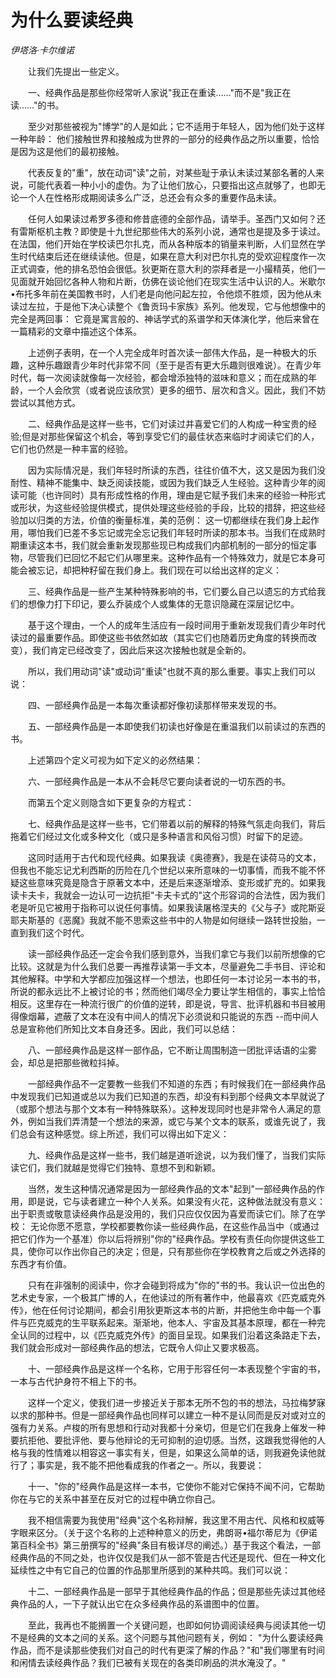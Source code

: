 # 为什么要读经典

*伊塔洛·卡尔维诺*

　　让我们先提出一些定义。

　　一、经典作品是那些你经常听人家说"我正在重读……"而不是"我正在读……"的书。

　　至少对那些被视为"博学"的人是如此；它不适用于年轻人，因为他们处于这样一种年龄： 他们接触世界和接触成为世界的一部分的经典作品之所以重要，恰恰是因为这是他们的最初接触。

　　代表反复的"重"，放在动词"读"之前，对某些耻于承认未读过某部名著的人来说，可能代表着一种小小的虚伪。为了让他们放心，只要指出这点就够了，也即无论一个人在性格形成期阅读多么广泛，总还会有众多的重要作品未读。

　　任何人如果读过希罗多德和修昔底德的全部作品，请举手。圣西门又如何？还有雷斯枢机主教？即使是十九世纪那些伟大的系列小说，通常也是提及多于读过。在法国，他们开始在学校读巴尔扎克，而从各种版本的销量来判断，人们显然在学生时代结束后还在继续读他。但是，如果在意大利对巴尔扎克的受欢迎程度作一次正式调查，他的排名恐怕会很低。狄更斯在意大利的崇拜者是一小撮精英，他们一见面就开始回忆各种人物和片断，仿佛在谈论他们在现实生活中认识的人。米歇尔•布托多年前在美国教书时，人们老是向他问起左拉，令他烦不胜烦，因为他从未读过左拉，于是他下决心读整个《鲁贡玛卡家族》系列。他发现，它与他想像中的完全是两回事： 它竟是寓言般的、神话学式的系谱学和天体演化学，他后来曾在一篇精彩的文章中描述这个体系。

　　上述例子表明，在一个人完全成年时首次读一部伟大作品，是一种极大的乐趣，这种乐趣跟青少年时代非常不同（至于是否有更大乐趣则很难说）。在青少年时代，每一次阅读就像每一次经验，都会增添独特的滋味和意义；而在成熟的年龄，一个人会欣赏（或者说应该欣赏）更多的细节、层次和含义。因此，我们不妨尝试以其他方式。

　　二、经典作品是这样一些书，它们对读过并喜爱它们的人构成一种宝贵的经验;但是对那些保留这个机会，等到享受它们的最佳状态来临时才阅读它们的人，它们也仍然是一种丰富的经验。

　　因为实际情况是，我们年轻时所读的东西，往往价值不大，这又是因为我们没耐性、精神不能集中、缺乏阅读技能，或因为我们缺乏人生经验。这种青少年的阅读可能（也许同时）具有形成性格的作用，理由是它赋予我们未来的经验一种形式或形状，为这些经验提供模式，提供处理这些经验的手段，比较的措辞，把这些经验加以归类的方法，价值的衡量标准，美的范例： 这一切都继续在我们身上起作用，哪怕我们已差不多忘记或完全忘记我们年轻时所读的那本书。当我们在成熟时期重读这本书，我们就会重新发现那些现已构成我们内部机制的一部分的恒定事物，尽管我们已回忆不起它们从哪里来。这种作品有一个特殊效力，就是它本身可能会被忘记，却把种籽留在我们身上。我们现在可以给出这样的定义：

　　三、经典作品是一些产生某种特殊影响的书，它们要么自己以遗忘的方式给我们的想像力打下印记，要么乔装成个人或集体的无意识隐藏在深层记忆中。

　　基于这个理由，一个人的成年生活应有一段时间用于重新发现我们青少年时代读过的最重要作品。即使这些书依然如故（其实它们也随着历史角度的转换而改变），我们肯定已经改变了，因此后来这次接触也就是全新的。

　　所以，我们用动词"读"或动词"重读"也就不真的那么重要。事实上我们可以说：

　　四、一部经典作品是一本每次重读都好像初读那样带来发现的书。

　　五、一部经典作品是一本即使我们初读也好像是在重温我们以前读过的东西的书。

　　上述第四个定义可视为如下定义的必然结果：

　　六、一部经典作品是一本从不会耗尽它要向读者说的一切东西的书。

　　而第五个定义则隐含如下更复杂的方程式：

　　七、经典作品是这样一些书，它们带着以前的解释的特殊气氛走向我们，背后拖着它们经过文化或多种文化（或只是多种语言和风俗习惯）时留下的足迹。

　　这同时适用于古代和现代经典。如果我读《奥德赛》，我是在读荷马的文本，但我也不能忘记尤利西斯的历险在几个世纪以来所意味的一切事情，而我不能不怀疑这些意味究竟是隐含于原著文本中，还是后来逐渐增添、变形或扩充的。如果我读卡夫卡，我就会一边认可一边抗拒"卡夫卡式的"这个形容词的合法性，因为我们老是听见它被用于指称可以说任何事情。如果我读屠格涅夫的《父与子》或陀斯妥耶夫斯基的《恶魔》我就不能不思索这些书中的人物是如何继续一路转世投胎，一直到我们这个时代。

　　读一部经典作品还一定会令我们感到意外，当我们拿它与我们以前所想像的它比较。这就是为什么我们总要一再推荐读第一手文本，尽量避免二手书目、评论和其他解释。中学和大学都应加强这样一个想法，也即任何一本讨论另一本书的书，所说的都永远比不上被讨论的书；然而他们竭尽全力要让学生相信的，事实上恰恰相反。这里存在一种流行很广的价值的逆转，即是说，导言、批评机器和书目被用得像烟幕，遮蔽了文本在没有中间人的情况下必须说和只能说的东西 --而中间人总是宣称他们所知比文本自身还多。因此，我们可以总结：

　　八、一部经典作品是这样一部作品，它不断让周围制造一团批评话语的尘雾会，却总是把那些微粒抖掉。

　　一部经典作品不一定要教一些我们不知道的东西；有时候我们在一部经典作品中发现我们已知道或总以为我们已知道的东西，却没有料到那个经典文本早就说了（或那个想法与那个文本有一种特殊联系）。这种发现同时也是非常令人满足的意外，例如当我们弄清楚一个想法的来源，或它与某个文本的联系，或谁先说了，我们总会有这种感觉。综上所述，我们可以得出如下定义：

　　九、经典作品是这样一些书，我们越是道听途说，以为我们懂了，当我们实际读它们，我们就越是觉得它们独特、意想不到和新颖。

　　当然，发生这种情况通常是因为一部经典作品的文本"起到"一部经典作品的作用，即是说，它与读者建立一种个人关系。如果没有火花，这种做法就没有意义： 出于职责或敬意读经典作品是没用的，我们只应仅仅因为喜爱而读它们。除了在学校： 无论你愿不愿意，学校都要教你读一些经典作品，在这些作品当中（或通过把它们作为一个基准）你以后将辨别"你的"经典作品。学校有责任向你提供这些工具，使你可以作出你自己的决定；但是，只有那些你在学校教育之后或之外选择的东西才有价值。

　　只有在非强制的阅读中，你才会碰到将成为"你的"书的书。我认识一位出色的艺术史专家，一个极其广博的人，在他读过的所有著作中，他最喜欢《匹克威克外传》，他在任何讨论期间，都会引用狄更斯这本书的片断，并把他生命中每一个事件与匹克威克的生平联系起来。渐渐地，他本人、宇宙及其基本原理，都在一种完全认同的过程中，以《匹克威克外传》的面目呈现。如果我们沿着这条路走下去，我们就会形成对一部经典作品的想法，它既令人仰止又要求极高。

　　十、一部经典作品是这样一个名称，它用于形容任何一本表现整个宇宙的书，一本与古代护身符不相上下的书。

　　这样一个定义，使我们进一步接近关于那本无所不包的书的想法，马拉梅梦寐以求的那种书。但是一部经典作品也同样可以建立一种不是认同而是反对或对立的强有力关系。卢梭的所有思想和行动对我都十分亲切，但是它们在我身上催发一种要抗拒他、要批评他、要与他辩论的无可抑制的迫切感。当然，这跟我觉得他的人格与我的性情难以相容这一事实有关，但是，如果这么简单的话，则我避免读他就行了；事实是，我不能不把他看成我的作者之一。所以，我要说：

　　十一、"你的"经典作品是这样一本书，它使你不能对它保持不闻不问，它帮助你在与它的关系中甚至在反对它的过程中确立你自己。

　　我不相信需要为我使用"经典"这个名称辩解，我这里不用古代、风格和权威等字眼来区分。（关于这个名称的上述种种意义的历史，弗朗哥•福尔蒂尼为《伊诺第百科全书》第三册撰写的"经典"条目有极详尽的阐述。）基于我这个看法，一部经典作品的不同之处，也许仅仅是我们从一部不管是古代还是现代、但在一种文化延续性之中有它自己的位置的作品那里所感到的某种共鸣。我们可以说：

　　十二、一部经典作品是一部早于其他经典作品的作品；但是那些先读过其他经典作品的人，一下子就认出它在众多经典作品的系谱图中的位置。

　　至此，我再也不能搁置一个关键问题，也即如何协调阅读经典与阅读其他一切不是经典的文本之间的关系。这个问题与其他问题有关，例如： "为什么要读经典作品，而不是读那些使我们对自己的时代有更深了解的作品？"和"我们哪里有时间和闲情去读经典作品？我们已被有关现在的各类印刷品的洪水淹没了。"